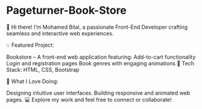 # Pageturner-Book-Store

📖 Hi there! I’m Mohamed Bilal, a passionate Front-End Developer crafting seamless and interactive web experiences.

💡 Featured Project:

Bookstore – A front-end web application featuring:
Add-to-cart functionality
Login and registration pages
Book genres with engaging animations
🔧 Tech Stack:
HTML, CSS, Bootstrap

🌟 What I Love Doing:

Designing intuitive user interfaces.
Building responsive and animated web pages.
💻 Explore my work and feel free to connect or collaborate!

